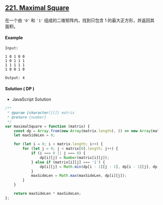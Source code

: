 ## [221. Maximal Square](https://leetcode.com/problems/maximal-square/)

在一个由 `'0'` 和 `'1'` 组成的二维矩阵内，找到只包含 1 的最大正方形，并返回其面积。

#### Example

```text
Input:

1 0 1 0 0
1 0 1 1 1
1 1 1 1 1
1 0 0 1 0

Output: 4

```

#### Solution ( **DP** )

-   JavaScript Solution

```javascript
/**
 * @param {character[][]} matrix
 * @return {number}
 */
var maximalSquare = function (matrix) {
    const dp = Array.from(new Array(matrix.length), () => new Array(matrix[0].length).fill(0));
    let maxSideLen = 0;

    for (let i = 0; i < matrix.length; i++) {
        for (let j = 0; j < matrix[0].length; j++) {
            if (i === 0 || j === 0) {
                dp[i][j] = Number(matrix[i][j]);
            } else if (matrix[i][j] === '1') {
                dp[i][j] = Math.min(dp[i - 1][j - 1], dp[i - 1][j], dp[i][j - 1]) + 1;
            }
            maxSideLen = Math.max(maxSideLen, dp[i][j]);
        }
    }

    return maxSideLen * maxSideLen;
};
```

